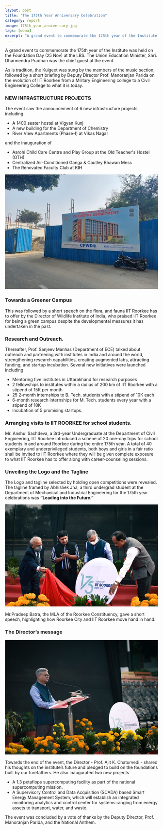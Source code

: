 ```yaml
---
layout: post
title: "The 175th Year Anniversary Celebration"
category: report
image: 175th_year_anniversary.jpg
tags: [wona]
excerpt: "A grand event to commemorate the 175th year of the Institute was held on the Foundation Day (25 Nov) at the LBS."
---
```


A grand event to commemorate the 175th year of the Institute was held on the Foundation Day (25 Nov) at the LBS. The Union Education Minister, Shri. Dharmendra Pradhan was the chief guest at the event. 

As is tradition, the Kulgeet was sung by the members of the music section, followed by a short briefing by Deputy Director Prof. Manoranjan Parida on the evolution of IIT Roorkee from a Military Engineering college to a Civil Engineering College to what it is today.


### **NEW INFRASTRUCTURE PROJECTS**
The event saw the announcement of 6 new infrastructure projects, including
- A 1400 seater hostel at Vigyan Kunj
- A new building for the Department of Chemistry
- River View Apartments (Phase-I) at Vikas Nagar

and the inauguration of 
- Aarohi Child Care Centre and Play Group at the Old Teacher's Hostel (OTH)
- Centralized Air-Conditioned Ganga & Cautley Bhawan Mess
- The Renovated Faculty Club at KIH


![pic0](/images/posts/175th_year_anniversary1.jpg)

### **Towards a Greener Campus**
This was followed by a short speech on the flora, and fauna IIT Roorkee has to offer by the Director of Wildlife Institute of India, who praised IIT Roorkee for being a green campus despite the developmental measures it has undertaken in the past.

### **Research and Outreach.**
Thereafter, Prof. Sanjeev Manhas (Department of ECE) talked about outreach and partnering with institutes in India and around the world, strengthening research capabilities, creating augmented labs, attracting funding, and startup incubation. Several new initiatives were launched including

- Mentoring five institutes in Uttarakhand for research purposes
- 2 fellowships to institutes within a radius of 200 km of IIT Roorkee with a stipend of 15K per month
- 25  2-month internships to B. Tech. students with a stipend of 10K each
- 6-month research internships for M. Tech. students every year with a stipend of 10K
- Incubation of 5 promising startups.


### **Arranging visits to IIT ROORKEE for school students.**

Mr. Anshul Sachdeva, a 3rd-year Undergraduate at the Department of Civil Engineering, IIT Roorkee introduced a schene of 20 one-day trips for school students in and around Roorkee during the entire 175th year. A total of 40 exemplary and underprivileged students, both boys and girls in a fair ratio shall be invited to IIT Roorkee where they will be given complete exposure to what IIT Roorkee has to offer along with career-counseling sessions.


### **Unveiling the Logo and the Tagline** 
The Logo and tagline selected by holding open competitions were revealed. The tagline framed by Abhishek Jha, a third undergrad student at the Department of Mechanical and Industrial Engineering for the 175th year celebrations was **“Leading into the Future.”**

![pic0](/images/posts/175th_year_anniversary2.jpg)

Mr.Pradeep Batra, the MLA of the Roorkee Constituency, gave a short speech, highlighting how Roorkee City and IIT Roorkee move hand in hand.

### **The Director’s message**

![pic0](/images/posts/175th_year_anniversary3.jpg)

Towards the end of the event, the Director - Prof. Ajit K. Chaturvedi - shared his thoughts on the institute’s future and pledged to build on the foundations built by our forefathers. He also inaugurated two new projects
- A 1.3 petaflops supercomputing facility as part of the national supercomputing mission.
- A Supervisory Control and Data Acquisition (SCADA) based Smart Energy Management System, which will establish an integrated monitoring analytics and control center for systems ranging from energy assets to transport, water, and waste.


The event was concluded by a vote of thanks by the Deputy Director, Prof. Manoranjan Parida, and the National Anthem.
